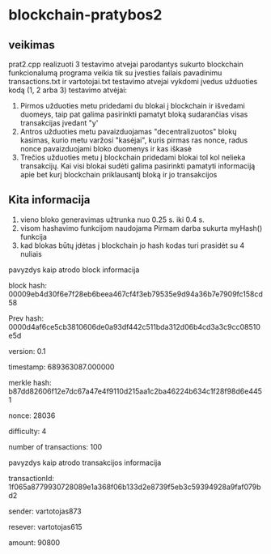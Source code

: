# blockchain-pratybos2

## veikimas

prat2.cpp realizuoti 3 testavimo atvejai parodantys sukurto blockchain funkcionalumą
programa veikia tik su  įvesties failais pavadinimu transactions.txt ir vartotojai.txt
testavimo atvejai vykdomi įvedus užduoties kodą (1, 2 arba 3)
testavimo atvėjai:
1. Pirmos užduoties metu pridedami du blokai į blockchain ir išvedami duomeys, taip pat galima pasirinkti pamatyt bloką sudarančias visas transakcijas įvedant "y'
2. Antros užduoties metu pavaizduojamas "decentralizuotos" blokų kasimas, kurio metu varžosi "kasėjai", kuris pirmas ras nonce, radus nonce pavaizduojami bloko duomenys ir kas iškasė
3. Trečios užduoties metu į blockchain pridedami blokai tol kol nelieka transakcijų. Kai visi blokai sudėti galima pasirinkti pamatyti informaciją apie bet kurį blockchain priklausantį bloką ir jo transakcijos
## Kita informacija


1. vieno bloko generavimas užtrunka nuo 0.25 s. iki 0.4 s.
2. visom hashavimo funkcijom naudojama Pirmam darba sukurta myHash() funkcija
3. kad blokas būtų įdėtas į blockchain jo hash kodas turi prasidėt su 4 nuliais

pavyzdys kaip atrodo block informacija

block hash: 00009eb4d30f6e7f28eb6beea467cf4f3eb79535e9d94a36b7e7909fc158cd58

Prev hash: 0000d4af6ce5cb3810606de0a93df442c511bda312d06b4cd3a3c9cc08510e5d

version: 0.1

timestamp: 689363087.000000

merkle hash: b87dd82606f12e7dc67a47e4f9110d215aa1c2ba46224b634c1f28f98d6e4451

nonce: 28036

difficulty: 4

number of transactions: 100


pavyzdys kaip atrodo transakcijos informacija

transactionId: 1f065a8779930728089e1a368f06b133d2e8739f5eb3c59394928a9faf079bd2

sender: vartotojas873

resever: vartotojas615

amount: 90800


